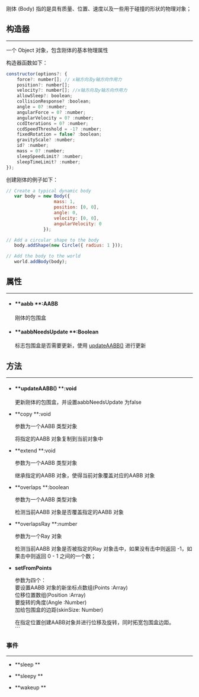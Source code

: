 刚体 \(Body\) 指的是具有质量、位置、速度以及一些用于碰撞的形状的物理对象；

## 构造器

---

一个 Object 对象，包含刚体的基本物理属性

构造器函数如下：

```js
constructor(options?: {
    force?: number[]; // x轴方向及y轴方向作用力
    position?: number[];
    velocity?: number[]; //x轴方向及y轴方向作用力
    allowSleep?: boolean; 
    collisionResponse? :boolean;
    angle = 0? :number;
    angularForce = 0? :number;
    angularVelocity = 0? :number;
    ccdIterations = 0? :number;
    ccdSpeedThreshold = -1? :number;
    fixedRotation = false? :boolean;
    gravityScale? :number;
    id? :number;
    mass = 0? :number;
    sleepSpeedLimit? :number;
    sleepTimeLimit? :number;
});
```

创建刚体的例子如下：

```js
// Create a typical dynamic body
   var body = new Body({
                  mass: 1,
                  position: [0, 0],
                  angle: 0,
                  velocity: [0, 0],
                  angularVelocity: 0
              });

// Add a circular shape to the body
   body.addShape(new Circle({ radius: 1 }));

// Add the body to the world
   world.addBody(body);
```

## 属性

---

* #### **aabb **:AABB

  刚体的包围盒

* #### **aabbNeedsUpdate **:Boolean

  标志包围盒是否需要更新，使用 [updateAABB\(\)](#updateaabb--void) 进行更新



## 方法

---

* #### **updateAABB\(\)  **:void

  更新刚体的包围盒，并设置aabbNeedsUpdate 为false

* **copy  **:void

  参数为一个AABB 类型对象

  将指定的AABB 对象复制到当前对象中

* **extend  **:void

  参数为一个AABB 类型对象

  继承指定的AABB 对象，使得当前对象覆盖对应的AABB 对象

* **overlaps  **:boolean

  参数为一个AABB 类型对象

  检测当前AABB 对象是否覆盖指定的AABB 对象

* **overlapsRay  **:number

  参数为一个Ray 对象

  检测当前AABB 对象是否被指定的Ray 对象击中，如果没有击中则返回 -1，如果击中则返回 0 - 1 之间的一个数；

* **setFromPoints**

  参数为四个：  
     要设置AABB 对象的新坐标点数组\(Points :Array\)  
     位移位置数组\(Position :Array\)  
     要旋转的角度\(Angle :Number\)  
     加给包围盒的边距\(skinSize: Number\)

  在指定位置创建AABB对象并进行位移及旋转，同时拓宽包围盒边距。  
  \`\`\`

### 事件

---

* **sleep **

* **sleepy **

* **wakeup **




